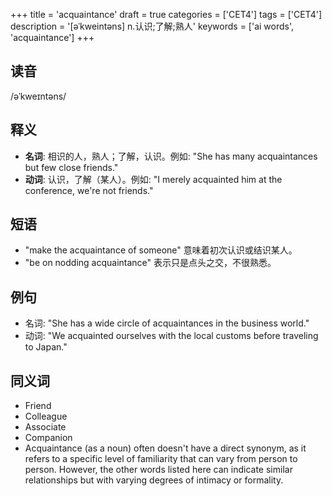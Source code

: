 +++
title = 'acquaintance'
draft = true
categories = ['CET4']
tags = ['CET4']
description = '[əˈkweintəns] n.认识;了解;熟人'
keywords = ['ai words', 'acquaintance']
+++

## 读音
/əˈkweɪntəns/

## 释义
- **名词**: 相识的人，熟人；了解，认识。例如: "She has many acquaintances but few close friends."
- **动词**: 认识，了解（某人）。例如: "I merely acquainted him at the conference, we're not friends."

## 短语
- "make the acquaintance of someone" 意味着初次认识或结识某人。
- "be on nodding acquaintance" 表示只是点头之交，不很熟悉。

## 例句
- 名词: "She has a wide circle of acquaintances in the business world."
- 动词: "We acquainted ourselves with the local customs before traveling to Japan."

## 同义词
- Friend
- Colleague
- Associate
- Companion
- Acquaintance (as a noun) often doesn't have a direct synonym, as it refers to a specific level of familiarity that can vary from person to person. However, the other words listed here can indicate similar relationships but with varying degrees of intimacy or formality.
